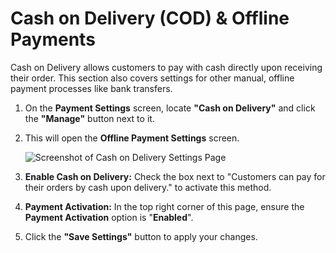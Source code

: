 # Cash on Delivery (COD) & Offline Payments

Cash on Delivery allows customers to pay with cash directly upon receiving their order. This section also covers settings for other manual, offline payment processes like bank transfers.

1.  On the **Payment Settings** screen, locate **"Cash on Delivery"** and click the **"Manage"** button next to it.
2.  This will open the **Offline Payment Settings** screen.

    ![Screenshot of Cash on Delivery Settings Page](/images/payments-checkout/cash-on-delivery-settings.webp)

3.  **Enable Cash on Delivery:** Check the box next to "Customers can pay for their orders by cash upon delivery." to activate this method.
5.  **Payment Activation:** In the top right corner of this page, ensure the **Payment Activation** option is "**Enabled**".
5.  Click the **"Save Settings"** button to apply your changes. 

